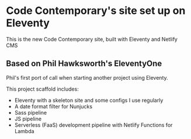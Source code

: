 


# Code Contemporary's site set up on Eleventy

This is the new Code Contemporary site, built with Eleventy and Netlify CMS


## Based on Phil Hawksworth's EleventyOne

Phil's first port of call when starting another project using Eleventy.

This project scaffold includes:

- Eleventy with a skeleton site and some configs I use regularly
- A date format filter for Nunjucks
- Sass pipeline
- JS pipeline
- Serverless (FaaS) development pipeline with Netlify Functions for Lambda

